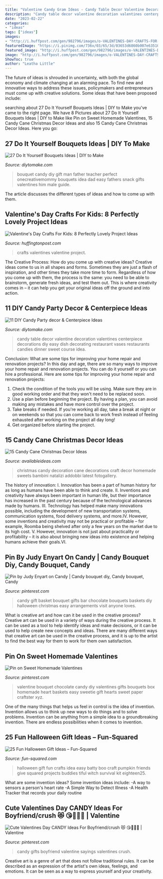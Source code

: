 ```yaml
---
title: "Valentine Candy Gram Ideas - Candy Table Decor Valentine Decoration Valentines Centerpiece Decorations Diy Easy Dish Decorating Restaurant Vases Restaurants Candies Dinner Sweet Course Idea"
description: "Candy table decor valentine decoration valentines centerpiece decorations diy easy dish decorating restaurant vases restaurants candies dinner sweet course idea"
date: "2023-02-22"
categories:
- "ideas"
tags: ["ideas"]
images:
- "http://i.huffpost.com/gen/982796/images/o-VALENTINES-DAY-CRAFTS-FOR-KIDS-facebook.jpg"
featuredImage: "https://i.pinimg.com/736x/03/65/3d/03653d6860b007e635107aa1bd8d561b--gift-basket-ideas-candy-bouquet.jpg"
featured_image: "http://i.huffpost.com/gen/982796/images/o-VALENTINES-DAY-CRAFTS-FOR-KIDS-facebook.jpg"
image: "http://i.huffpost.com/gen/982796/images/o-VALENTINES-DAY-CRAFTS-FOR-KIDS-facebook.jpg"
ShowToc: true
author: "Leatha Little"
---
```



The future of ideas is shrouded in uncertainty, with both the global economy and climate changing at an alarming pace. To find new and innovative ways to address these issues, policymakers and entrepreneurs must come up with creative solutions. Some ideas that have been proposed include: 

	

		
searching about 27 Do It Yourself Bouquets Ideas | DIY to Make you've came to the right page. We have 8 Pictures about 27 Do It Yourself Bouquets Ideas | DIY to Make like Pin on Sweet Homemade Valentines, 15 Candy Cane Christmas Decor Ideas and also 15 Candy Cane Christmas Decor Ideas. Here you go:
		
    
## 27 Do It Yourself Bouquets Ideas | DIY To Make

<img loading=lazy src="http://www.diytomake.com/wp-content/uploads/2017/01/Candy-Bouquet.jpg" onerror="this.onerror=null;this.src='https://tse3.mm.bing.net/th?id=OIP.yzJY4PYMdF_yd5gwTRGs7gHaLD&amp;pid=15.1';" alt="27 Do It Yourself Bouquets Ideas | DIY to Make">

_Source: diytomake.com_

>bouquet candy diy gift man father teacher perfect onecreativemommy bouquets idea dad easy fathers snack gifts valentines him male guide. 

	

The article discusses the different types of ideas and how to come up with them.

    
## Valentine&#039;s Day Crafts For Kids: 8 Perfectly Lovely Project Ideas

<img loading=lazy src="http://i.huffpost.com/gen/982796/images/o-VALENTINES-DAY-CRAFTS-FOR-KIDS-facebook.jpg" onerror="this.onerror=null;this.src='https://tse1.mm.bing.net/th?id=OIP.7KCLsAysZgtS0M-PT-rhBQHaLH&amp;pid=15.1';" alt="Valentine&#039;s Day Crafts For Kids: 8 Perfectly Lovely Project Ideas">

_Source: huffingtonpost.com_

>crafts valentines valentine project. 

	

The Creative Process: How do you come up with creative ideas?
Creative ideas come to us in all shapes and forms. Sometimes they are just a flash of inspiration, and other times they take more time to form. Regardless of how you come up with them, the process is the same: you need to be able to brainstorm, generate fresh ideas, and test them out. This is where creativity comes in – it can help you get your original ideas off the ground and into action.

    
## 11 DIY Candy Party Decor &amp; Centerpiece Ideas

<img loading=lazy src="https://www.diytomake.com/wp-content/uploads/2015/10/candy-dish-centerpiece-ideas.jpg" onerror="this.onerror=null;this.src='https://tse2.mm.bing.net/th?id=OIP.EFGWUuOeiJeW2mDMFalf1QHaFj&amp;pid=15.1';" alt="11 DIY Candy Party decor &amp; Centerpiece Ideas">

_Source: diytomake.com_

>candy table decor valentine decoration valentines centerpiece decorations diy easy dish decorating restaurant vases restaurants candies dinner sweet course idea. 

	

Conclusion: What are some tips for improving your home repair and renovation projects?
In this day and age, there are so many ways to improve your home repair and renovation projects. You can do it yourself or you can hire a professional. Here are some tips for improving your home repair and renovation projects: 
1. Check the condition of the tools you will be using. Make sure they are in good working order and that they won't need to be replaced soon. 
2. Use a plan before beginning the project. By having a plan, you can avoid making any mistakes and have more control over the project. 
3. Take breaks if needed. If you're working all day, take a break at night or on weekends so that you can come back to work fresh instead of feeling exhausted after working on the project all day long! 
4. Get organized before starting the project.

    
## 15 Candy Cane Christmas Decor Ideas

<img loading=lazy src="http://availableideas.com/wp-content/uploads/2015/09/Homemade-Christmas-Decorations-with-candy-cane-christmas-sweets.jpg" onerror="this.onerror=null;this.src='https://tse3.mm.bing.net/th?id=OIP.PdvpF7do-rjnnOYIPRJ82AHaLH&amp;pid=15.1';" alt="15 Candy Cane Christmas Decor Ideas">

_Source: availableideas.com_

>christmas candy decoration cane decorations craft decor homemade sweets bambini natalizi addobbi latest fotogallery. 

	

The history of innovation:
I. Innovation has been a part of human history for as long as humans have been able to think and create. II. Inventions and creativity have always been important in human life, but their importance has increased in the past century because of the technological advances made by humans. III. Technology has helped make many innovations possible, including the development of new transportation systems, communication systems, food delivery systems, and more.IV. However, some inventions and creativity may not be practical or profitable – for example, Roomba being shelved after only a few years on the market due to its high cost. V. However, innovation is not just about practicality or profitability – it is also about bringing new ideas into existence and helping humans achieve their goals.VI.

    
## Pin By Judy Enyart On Candy | Candy Bouquet Diy, Candy Bouquet, Candy

<img loading=lazy src="https://i.pinimg.com/736x/03/65/3d/03653d6860b007e635107aa1bd8d561b--gift-basket-ideas-candy-bouquet.jpg" onerror="this.onerror=null;this.src='https://tse3.mm.bing.net/th?id=OIP.33rETzNg5omNJG00gdUfhgHaLH&amp;pid=15.1';" alt="Pin by Judy Enyart on Candy | Candy bouquet diy, Candy bouquet, Candy">

_Source: pinterest.com_

>candy gift basket bouquet gifts bar chocolate bouquets baskets diy halloween christmas easy arrangements visit anyone loves. 

	

What is creative art and how can it be used in the creative process?
Creative art can be used in a variety of ways during the creative process. It can be used as a tool to help identify ideas and make decisions, or it can be used to help create new concepts and ideas. There are many different ways that creative art can be used in the creative process, and it is up to the artist to find the best way for them to work for them own satisfaction.

    
## Pin On Sweet Homemade Valentines

<img loading=lazy src="https://i.pinimg.com/736x/55/66/d0/5566d02f1a2bbf625bed1215fcfb7e0d--valentine-baskets-valentine-gifts.jpg" onerror="this.onerror=null;this.src='https://tse4.mm.bing.net/th?id=OIP.Vpa3zmW5hKpVjZSEC8nqygHaJ3&amp;pid=15.1';" alt="Pin on Sweet Homemade Valentines">

_Source: pinterest.com_

>valentine bouquet chocolate candy diy valentines gifts bouquets box homemade heart baskets easy sweetie gift hearts sweet paper craftster xyz. 

	

One of the many things that helps us feel in control is the idea of invention. Invention allows us to think up new ways to do things and to solve problems. Invention can be anything from a simple idea to a groundbreaking invention. There are endless possibilities when it comes to invention. 

    
## 25 Fun Halloween Gift Ideas – Fun-Squared

<img loading=lazy src="http://fun-squared.com/wp-content/uploads/2016/10/BattyGiftIdea.jpg" onerror="this.onerror=null;this.src='https://tse1.mm.bing.net/th?id=OIP.hTbA7Emc6646kCDm7TGcxQHaLE&amp;pid=15.1';" alt="25 Fun Halloween Gift Ideas – Fun-Squared">

_Source: fun-squared.com_

>halloween gift fun crafts idea easy batty boo craft pumpkin friends give squared projects buddies tiful witch survival kit eighteen25. 

	

What are some invention ideas?
Some invention ideas include:
-A way to sensors a person's heart rate 
-A Simple Way to Detect Illness 
-A Health Tracker that records your daily routine

    
## Cute Valentines Day CANDY Ideas For Boyfriend/crush 😻 ️😘🎀💋💌 | Valentine

<img loading=lazy src="https://i.pinimg.com/736x/74/55/b6/7455b6864339fbc8fe9bbb1aa0a2b591--candy-sayings-cute-sayings.jpg" onerror="this.onerror=null;this.src='https://tse3.mm.bing.net/th?id=OIP.M5VdaroIlKmB5dxNnsh7egHaJ3&amp;pid=15.1';" alt="Cute Valentines Day CANDY Ideas For Boyfriend/crush 😻 ️😘🎀💋💌 | Valentine">

_Source: pinterest.com_

>candy gifts boyfriend valentine sayings valentines crush. 

	

Creative art is a genre of art that does not follow traditional rules. It can be described as an expression of the artist's own ideas, feelings, and emotions. It can be seen as a way to express yourself and your creativity.

